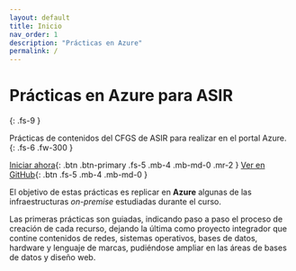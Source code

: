 ```yaml
---
layout: default
title: Inicio
nav_order: 1
description: "Prácticas en Azure"
permalink: /
---
```


# Prácticas en Azure para ASIR
{: .fs-9 }

Prácticas de contenidos del CFGS de ASIR para realizar en el portal Azure.
{: .fs-6 .fw-300 }

[Iniciar ahora](./docs/practica01.md){: .btn .btn-primary .fs-5 .mb-4 .mb-md-0 .mr-2 }
[Ver en GitHub](https://github.com/jrpellicer/azureasir){: .btn .fs-5 .mb-4 .mb-md-0 }

El objetivo de estas prácticas es replicar en **Azure** algunas de las infraestructuras *on-premise* estudiadas durante el curso.

Las primeras prácticas son guiadas, indicando paso a paso el proceso de creación de cada recurso, dejando la última como proyecto integrador que contine contenidos de redes, sistemas operativos, bases de datos, hardware y lenguaje de marcas, pudiéndose ampliar en las áreas de bases de datos y diseño web.